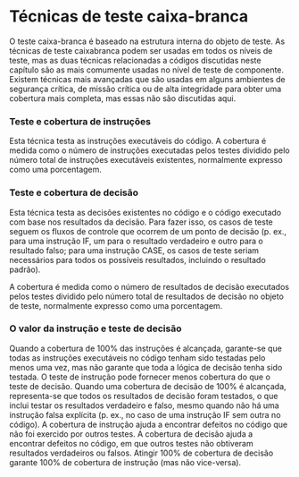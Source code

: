 # Técnicas de teste caixa-branca

O teste caixa-branca é baseado na estrutura interna do objeto de teste. As técnicas de teste caixabranca podem ser usadas em todos os níveis de teste, mas as duas técnicas relacionadas a códigos discutidas neste capítulo são as mais comumente usadas no nível de teste de componente. Existem técnicas mais avançadas que são usadas em alguns ambientes de segurança crítica, de missão crítica ou de alta integridade para obter uma cobertura mais completa, mas essas não são discutidas aqui. 

### Teste e cobertura de instruções

Esta técnica testa as instruções executáveis do código. A cobertura é medida como o número de
instruções executadas pelos testes dividido pelo número total de instruções executáveis existentes, normalmente expresso como uma porcentagem.

### Teste e cobertura de decisão

Esta técnica testa as decisões existentes no código e o código executado com base nos resultados da decisão. Para fazer isso, os casos de teste seguem os fluxos de controle que ocorrem de um ponto de decisão (p. ex., para uma instrução IF, um para o resultado verdadeiro e outro para o resultado falso; para uma instrução CASE, os casos de teste seriam necessários para todos os possíveis resultados, incluindo o resultado padrão).

A cobertura é medida como o número de resultados de decisão executados pelos testes dividido
pelo número total de resultados de decisão no objeto de teste, normalmente expresso como uma
porcentagem.

### O valor da instrução e teste de decisão

Quando a cobertura de 100% das instruções é alcançada, garante-se que todas as instruções
executáveis no código tenham sido testadas pelo menos uma vez, mas não garante que toda a lógica de decisão tenha sido testada. O teste de instrução pode fornecer menos cobertura do que o teste de decisão. Quando uma cobertura de decisão de 100% é alcançada, representa-se que todos os resultados de decisão foram testados, o que inclui testar os resultados verdadeiro e falso, mesmo quando não há uma instrução falsa explícita (p. ex., no caso de uma instrução IF sem outra no código). A cobertura de instrução ajuda a encontrar defeitos no código que não foi exercido por outros testes. A cobertura de decisão ajuda a encontrar defeitos no código, em que outros testes não obtiveram resultados verdadeiros ou falsos. Atingir 100% de cobertura de decisão garante 100% de cobertura de instrução (mas não vice-versa).


